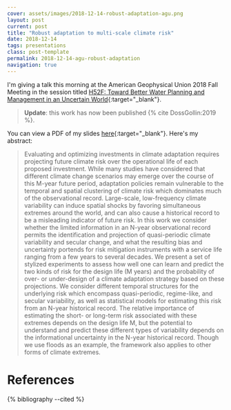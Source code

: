 ```yaml
---
cover: assets/images/2018-12-14-robust-adaptation-agu.png
layout: post
current: post
title: "Robust adaptation to multi-scale climate risk"
date: 2018-12-14
tags: presentations
class: post-template
permalink: 2018-12-14-agu-robust-adaptation
navigation: true
---
```


I'm giving a talk this morning at the American Geophysical Union 2018 Fall Meeting in the session titled [H52F: Toward Better Water Planning and Management in an Uncertain World](https://agu.confex.com/agu/fm18/meetingapp.cgi/Session/62105){:target="_blank"}.

> **Update**: this work has now been published {% cite DossGollin:2019 %}.

You can view a PDF of my slides [here](https://doi.org/10.13140/RG.2.2.28447.20649){:target="_blank"}.
Here's my abstract:

> Evaluating and optimizing investments in climate adaptation requires projecting future climate risk over the operational life of each proposed investment. While many studies have considered that different climate change scenarios may emerge over the course of this M-year future period, adaptation policies remain vulnerable to the temporal and spatial clustering of climate risk which dominates much of the observational record. Large-scale, low-frequency climate variability can induce spatial shocks by favoring simultaneous extremes around the world, and can also cause a historical record to be a misleading indicator of future risk. In this work we consider whether the limited information in an N-year observational record permits the identification and projection of quasi-periodic climate variability and secular change, and what the resulting bias and uncertainty portends for risk mitigation instruments with a service life ranging from a few years to several decades. We present a set of stylized experiments to assess how well one can learn and predict the two kinds of risk for the design life (M years) and the probability of over- or under-design of a climate adaptation strategy based on these projections. We consider different temporal structures for the underlying risk which encompass quasi-periodic, regime-like, and secular variability, as well as statistical models for estimating this risk from an N-year historical record. The relative importance of estimating the short- or long-term risk associated with these extremes depends on the design life M, but the potential to understand and predict these different types of variability depends on the informational uncertainty in the N-year historical record. Though we use floods as an example, the framework also applies to other forms of climate extremes.

# References

{% bibliography --cited %}
